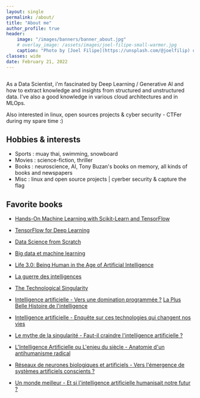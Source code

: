 ```yaml
---
layout: single
permalink: /about/
title: "About me"
author_profile: true
header:
    image: "/images/banners/banner_about.jpg"
    # overlay_image: /assets/images/joel-filipe-small-warmer.jpg
    caption: "Photo by [Joel Filipe](https://unsplash.com/@joelfilip) on [Unsplash](https://unsplash.com)"
classes: wide
date: February 21, 2022
---
```


<figure style="width: 30%" class="align-right">
  <img src="/assets/images/hawaii.jpg" alt="">
</figure>

As a Data Scientist, i'm fascinated by Deep Learning / Generative AI and how to extract knowledge and insights from structured and unstructured data. I've also a good knowledge in various cloud architectures and in MLOps.

Also interested in linux, open sources projects & cyber security - CTFer during my spare time :)


## Hobbies & interests
* Sports : muay thai, swimming, snowboard
* Movies : science-fiction, thriller
* Books : neuroscience, AI, Tony Buzan's books on memory, all kinds of books and newspapers 
* Misc : linux and open source projects | cyerber security & capture the flag

## Favorite books

* [Hands-On Machine Learning with Scikit-Learn and TensorFlow](https://www.amazon.fr/Hands-Machine-Learning-Scikit-Learn-TensorFlow/dp/1491962291)
* [TensorFlow for Deep Learning](http://shop.oreilly.com/product/0636920065869.do)
* [Data Science from Scratch](https://www.oreilly.com/library/view/data-science-from/9781492041122/)
* [Big data et machine learning](https://www.eyrolles.com/Informatique/Livre/big-data-et-machine-learning-9782100790371/)


* [Life 3.0: Being Human in the Age of Artificial Intelligence](https://www.amazon.com/Life-3-0-Being-Artificial-Intelligence/dp/1101946598)
* [La guerre des intelligences](https://livre.fnac.com/a10637897/Laurent-Alexandre-La-guerre-des-intelligences)
* [The Technological Singularity](https://mitpress.mit.edu/books/technological-singularity)
* [Intelligence artificielle - Vers une domination programmée ?](https://www.eyrolles.com/Sciences/Livre/intelligence-artificielle-9791031802138/)
 [La Plus Belle Histoire de l'intelligence](https://livre.fnac.com/a12534044/Stanislas-Dehaene-La-Plus-Belle-Histoire-de-l-intelligence)
* [Intelligence artificielle - Enquête sur ces technologies qui changent nos vies](https://www.eyrolles.com/Informatique/Livre/intelligence-artificielle-9782081445253/)
* [Le mythe de la singularité - Faut-il craindre l'intelligence artificielle ?](https://www.eyrolles.com/Sciences/Livre/le-mythe-de-la-singularite-9782021309997/)
* [L'Intelligence Artificielle ou L'enjeu du siècle - Anatomie d'un antihumanisme radical](https://www.eyrolles.com/Sciences/Livre/l-intelligence-artificielle-ou-l-enjeu-du-siecle-9782373090505/)
* [Réseaux de neurones biologiques et artificiels - Vers l'émergence de systèmes artificiels conscients ?](https://www.eyrolles.com/Sciences/Livre/reseaux-de-neurones-biologiques-et-artificiels-9782804176068/)
* [Un monde meilleur - Et si l'intelligence artificielle humanisait notre futur ?](https://www.eyrolles.com/Informatique/Livre/un-monde-meilleur-9782840019480/)


